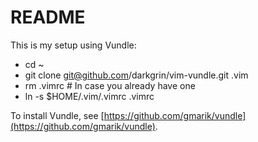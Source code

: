 README
======

This is my setup using Vundle:

- cd ~
- git clone git@github.com/darkgrin/vim-vundle.git .vim
- rm .vimrc # In case you already have one
- ln -s $HOME/.vim/.vimrc .vimrc

To install Vundle, see [https://github.com/gmarik/vundle](https://github.com/gmarik/vundle).
